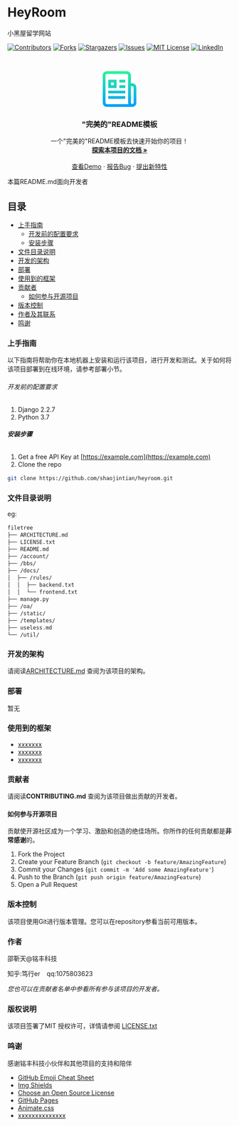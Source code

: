 

# HeyRoom

小黑屋留学网站

<!-- PROJECT SHIELDS -->

[![Contributors][contributors-shield]][contributors-url]
[![Forks][forks-shield]][forks-url]
[![Stargazers][stars-shield]][stars-url]
[![Issues][issues-shield]][issues-url]
[![MIT License][license-shield]][license-url]
[![LinkedIn][linkedin-shield]][linkedin-url]

<!-- PROJECT LOGO -->
<br />

<p align="center">
  <a href="https://github.com/shaojintian/heyroom/">
    <img src="static/logos/logo.png" alt="Logo" width="80" height="80">
  </a>

  <h3 align="center">"完美的"README模板</h3>
  <p align="center">
    一个"完美的"README模板去快速开始你的项目！
    <br />
    <a href="https://github.com/shaojintian/heyroom"><strong>探索本项目的文档 »</strong></a>
    <br />
    <br />
    <a href="https://github.com/shaojintian/heyroom">查看Demo</a>
    ·
    <a href="https://github.com/shaojintian/heyroom/issues">报告Bug</a>
    ·
    <a href="https://github.com/shaojintian/heyroom/issues">提出新特性</a>
  </p>

</p>


 本篇README.md面向开发者
 
## 目录

- [上手指南](#上手指南)
  - [开发前的配置要求](#开发前的配置要求)
  - [安装步骤](#安装步骤)
- [文件目录说明](#文件目录说明)
- [开发的架构](#开发的架构)
- [部署](#部署)
- [使用到的框架](#使用到的框架)
- [贡献者](#贡献者)
  - [如何参与开源项目](#如何参与开源项目)
- [版本控制](#版本控制)
- [作者及其联系](#作者及其联系)
- [鸣谢](#鸣谢)

### 上手指南

以下指南将帮助你在本地机器上安装和运行该项目，进行开发和测试。关于如何将该项目部署到在线环境，请参考部署小节。

###### 开发前的配置要求

1. Django 2.2.7
2. Python 3.7

###### **安装步骤**

1. Get a free API Key at [https://example.com](https://example.com)
2. Clone the repo

```sh
git clone https://github.com/shaojintian/heyroom.git
```

### 文件目录说明
eg:

```
filetree 
├── ARCHITECTURE.md
├── LICENSE.txt
├── README.md
├── /account/
├── /bbs/
├── /docs/
│  ├── /rules/
│  │  ├── backend.txt
│  │  └── frontend.txt
├── manage.py
├── /oa/
├── /static/
├── /templates/
├── useless.md
└── /util/

```





### 开发的架构 

请阅读[ARCHITECTURE.md](https://github.com/shaojintian/heyroom/blob/master/ARCHITECTURE.md) 查阅为该项目的架构。

### 部署

暂无

### 使用到的框架

- [xxxxxxx](https://getbootstrap.com)
- [xxxxxxx](https://jquery.com)
- [xxxxxxx](https://laravel.com)

### 贡献者

请阅读**CONTRIBUTING.md** 查阅为该项目做出贡献的开发者。

#### 如何参与开源项目

贡献使开源社区成为一个学习、激励和创造的绝佳场所。你所作的任何贡献都是**非常感谢**的。


1. Fork the Project
2. Create your Feature Branch (`git checkout -b feature/AmazingFeature`)
3. Commit your Changes (`git commit -m 'Add some AmazingFeature'`)
4. Push to the Branch (`git push origin feature/AmazingFeature`)
5. Open a Pull Request



### 版本控制

该项目使用Git进行版本管理。您可以在repository参看当前可用版本。

### 作者

邵靳天@铭丰科技

知乎:笃行er  &ensp; qq:1075803623     

 *您也可以在贡献者名单中参看所有参与该项目的开发者。*

### 版权说明

该项目签署了MIT 授权许可，详情请参阅 [LICENSE.txt](https://github.com/shaojintian/heyroom/blob/master/LICENSE.txt)

### 鸣谢

 感谢铭丰科技小伙伴和其他项目的支持和陪伴
 - [GitHub Emoji Cheat Sheet](https://www.webpagefx.com/tools/emoji-cheat-sheet)
- [Img Shields](https://shields.io)
- [Choose an Open Source License](https://choosealicense.com)
- [GitHub Pages](https://pages.github.com)
- [Animate.css](https://daneden.github.io/animate.css)
- [xxxxxxxxxxxxxx](https://connoratherton.com/loaders)

<!-- links -->
[your-project-path]:shaojintian/heyroom
[contributors-shield]: https://img.shields.io/github/contributors/shaojintian/heyroom.svg?style=flat-square
[contributors-url]: https://github.com/shaojintian/heyroom/graphs/contributors
[forks-shield]: https://img.shields.io/github/forks/shaojintian/heyroom.svg?style=flat-square
[forks-url]: https://github.com/shaojintian/heyroom/network/members
[stars-shield]: https://img.shields.io/github/stars/shaojintian/heyroom.svg?style=flat-square
[stars-url]: https://github.com/shaojintian/heyroom/stargazers
[issues-shield]: https://img.shields.io/github/issues/shaojintian/heyroom.svg?style=flat-square
[issues-url]: https://img.shields.io/github/issues/shaojintian/heyroom.svg
[license-shield]: https://img.shields.io/github/license/shaojintian/heyroom.svg?style=flat-square
[license-url]: https://github.com/shaojintian/heyroom/blob/master/LICENSE.txt
[linkedin-shield]: https://img.shields.io/badge/-LinkedIn-black.svg?style=flat-square&logo=linkedin&colorB=555
[linkedin-url]: https://linkedin.com/in/shaojintian




